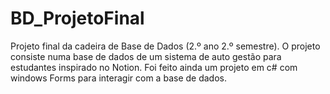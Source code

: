 # BD_ProjetoFinal
Projeto final da cadeira de Base de Dados (2.º ano 2.º semestre). O projeto consiste numa base de dados de um sistema de auto gestão para estudantes inspirado no Notion. Foi feito ainda um projeto em c# com windows Forms para interagir com a base de dados.
